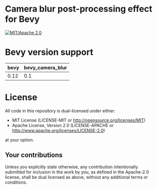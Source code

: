 # Camera blur post-processing effect for Bevy

[![MIT/Apache 2.0](https://img.shields.io/badge/license-MIT%2FApache-blue.svg)](https://github.com/Jondolf/bevy_xpbd#license)


# Bevy version support

|bevy|bevy\_camera\_blur|
|----|---|
|0.12|0.1|

# License

All code in this repository is dual-licensed under either:

- MIT License (LICENSE-MIT or http://opensource.org/licenses/MIT)
- Apache License, Version 2.0 (LICENSE-APACHE or http://www.apache.org/licenses/LICENSE-2.0)

at your option.

## Your contributions

Unless you explicitly state otherwise, any contribution intentionally submitted for inclusion in the
work by you, as defined in the Apache-2.0 license, shall be dual licensed as above, without any
additional terms or conditions.